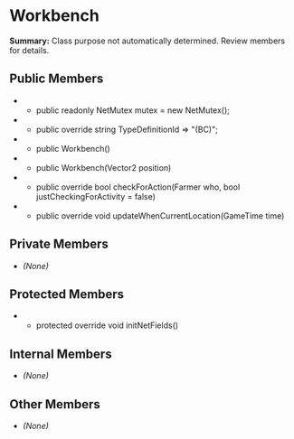 # Workbench

**Summary:** Class purpose not automatically determined. Review members for details.

## Public Members
- - public readonly NetMutex mutex = new NetMutex();
- - public override string TypeDefinitionId => "(BC)";
- - public Workbench()
- - public Workbench(Vector2 position)
- - public override bool checkForAction(Farmer who, bool justCheckingForActivity = false)
- - public override void updateWhenCurrentLocation(GameTime time)

## Private Members
- *(None)*

## Protected Members
- - protected override void initNetFields()

## Internal Members
- *(None)*

## Other Members
- *(None)*
